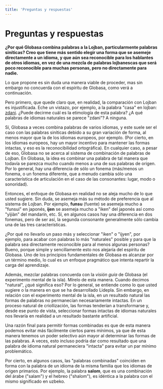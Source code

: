 ```yaml
---
title: 'Preguntas y respuestas'
---
```


# Preguntas y respuestas

**¿Por qué Globasa combina palabras a la Lojban, particularmente palabras siníticas? Creo que tiene más sentido elegir una forma que se asemeje directamente a un idioma, y que aún sea reconocible para los hablantes de otros idiomas, en vez de una mezcla de palabras lojbanescas que será poco reconocible para muchas personas, pero no directamente para nadie.**

Lo que propone es sin duda una manera viable de proceder, mas sin embargo no concuerda con el espíritu de Globasa, como verá a continuación.

Pero primero, que quede claro que, en realidad, la comparación con Lojban es injustificada. Eche un vistazo, por ejemplo, a la palabra "casa" en lojban: [zdani](https://en.glosbe.com/en/jbo/house). ¿Puede decirme cuál es la etimología de esta palabra? ¿A qué palabras de idiomas naturales se parece "zdani"? A ninguna.

Sí, Globasa a veces combina palabras de varios idiomas, y este suele ser el caso con las palabras siníticas debido a su gran variación de forma, al menos mayor que la de los idiomas europeos, por ejemplo. (Por cierto, en los idiomas europeos, hay un mayor incentivo para mantener las formas intactas, y eso es la reconocibilidad ortográfica). En cualquier caso, a pesar de eso, Globasa no se acerca al sistema de combinación de palabras de Lojban. En Globasa, la idea es combinar una palabra de tal manera que todavía se parezca mucho cuando menos a una de sus palabras de origen. Por lo general, hay una diferencia de sólo un fonema (más/menos un fonema, o un fonema diferente, que a menudo cambia sólo una característica de articulación en el caso de las consonantes: lugar, modo o sonoridad).

Entonces, el enfoque de Globasa en realidad no se aleja mucho de lo que usted sugiere. Sin duda, se asemeja más su método de preferencia que al sistema de Lojban. Por ejemplo, **funsu** (fuente) se asemeja mucho a "funsui" en japonés, **ijen** se asemeja mucho  a "iken" del japonés así como "yìjiàn" del mandarín, etc. Sí, en algunos casos hay una diferencia en dos fonemas, pero de ser así, la segunda consonante generalmente sólo cambia una de las tres características.

¿Por qué no llevarlo un paso más y seleccionar "iken" o "ijyen", por ejemplo, para acabar con palabras lo más "naturales" posible y para que la palabra sea directamente reconocible para al menos algunas personas? Bueno, porque simple y sencillamente esto nos alejaría del espíritu de Globasa. Uno de los principios fundamentales de Globasa es alcanzar por un término medio, lo cual es un enfoque pragmático que intenta repartir la carga del aprendizaje.

Además, mezclar palabras concuerda con la _visión guía_ de Globasa (el experimento mental de la isla). Mírelo de esta manera. Cuando decimos "natural", ¿qué significa eso? Por lo general, se entiende como lo que usted sugiere o la manera en que se ha desarrollado Lidepla. Sin embargo, en relación con el experimento mental de la isla, en un resultado natural las formas de palabras no permanecían necesariamente intactas. En un proceso natural de criollización, las formas tenderían a transformarse y, desde ese punto de vista, seleccionar formas intactas de idiomas naturales nos llevaría en realidad a un resultado bastante artificial.

Una razón final para permitir formas combinadas es que de esta manera podemos evitar más fácilmente ciertos pares mínimos, ya que de esta manera tenemos un poder selectivo aún mayor al determinar las formas de las palabras. A veces, esto incluso podría dar como resultado que una palabra de idioma natural permaneciera "intacta" para evitar un par mínimo problemático.

Por cierto, en algunos casos, las "palabras combinadas" coinciden en forma con la palabra de un idioma de la misma familia que los idiomas de origen primarios. Por ejemplo, la palabra **salom**, que es una combinación del árabe ("salam") y el hebreo ("shalom"), es idéntica a la palabra con el mismo significado en uzbeko.
